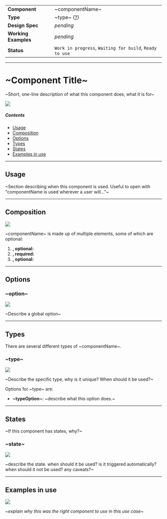 |                      |                                                            |
| -------------------- | ---------------------------------------------------------- |
| **Component**        | ~componentName~                                            |
| **Type**             | ~type~ ([?](http://atomicdesign.bradfrost.com/chapter-2/)) |
| **Design Spec**      | _pending_                                                  |
| **Working Examples** | _pending_                                                  |
| **Status**           | `Work in progress`, `Waiting for build`, `Ready to use`    |

---

# ~Component Title~

~Short, one-line description of what this component does, what it is for~

![](../images/)

##### Contents

-   [Usage](#usage)
-   [Composition](#composition)
-   [Options](#options)
-   [Types](#types)
-   [States](#states)
-   [Examples in use](#examples-in-use)

---

## Usage

~Section describing when this component is used. Useful to open with "componentName is used wherever a user will..."~

---

## Composition

![](../images/composition.png)

~componentName~ is made up of multiple elements, some of which are optional:

1. **, optional:**
2. **, required:**
3. **, optional:**

---

## Options

### ~option~

![](../images/.png)

~Describe a global option~

---

## Types

There are several different types of ~componentName~.

### ~type~

![](../images/.png)

~Describe the specific type, why is it unique? When should it be used?~

Options for ~type~ are:

-   **~typeOption~**: ~describe what this option does.~

---

## States

~If this component has states, why?~

### ~state~

![](../images/.png)

~describe the state. when should it be used? is it triggered automatically? when should it not be used? any caveats?~

---

## Examples in use

![](../images/-example.png)

_~explain why this was the right component to use in this use case~_
